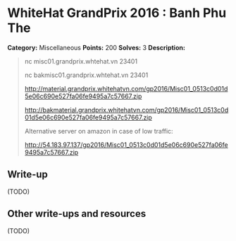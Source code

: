# WhiteHat GrandPrix 2016 : Banh Phu The

**Category:** Miscellaneous
**Points:** 200
**Solves:** 3
**Description:**

> nc misc01.grandprix.whtehat.vn 23401
> 
> nc bakmisc01.grandprix.whtehat.vn 23401
> 
> http://material.grandprix.whitehatvn.com/gp2016/Misc01_0513c0d01d5e06c690e527fa06fe9495a7c57667.zip
> 
> http://bakmaterial.grandprix.whitehatvn.com/gp2016/Misc01_0513c0d01d5e06c690e527fa06fe9495a7c57667.zip
> 
> Alternative server on amazon in case of low traffic:
> 
> http://54.183.97.137/gp2016/Misc01_0513c0d01d5e06c690e527fa06fe9495a7c57667.zip

## Write-up

(TODO)

## Other write-ups and resources

(TODO)
